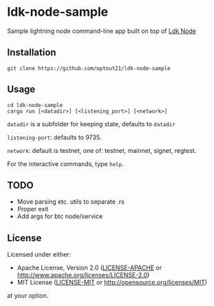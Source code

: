 # ldk-node-sample
Sample lightning node command-line app built on top of [Ldk Node](https://github.com/lightningdevkit/ldk-node)


## Installation
```
git clone https://github.com/optout21/ldk-node-sample
```

## Usage
```
cd ldk-node-sample
cargo run [<datadir>] [<listening_port>] [<network>]
```

`datadir` is a subfolder for keeping state, defaults to `datadir`

`listening-port`: defaults to 9735.

`network`: default is testnet, one of: testnet, mainnet, signet, regtest.


For the interactive commands, type `help`.


## TODO
- Move parsing etc. utils to separate .rs
- Proper exit
- Add args for btc node/service


## License

Licensed under either:

 * Apache License, Version 2.0 ([LICENSE-APACHE](LICENSE-APACHE) or http://www.apache.org/licenses/LICENSE-2.0)
 * MIT License ([LICENSE-MIT](LICENSE-MIT) or http://opensource.org/licenses/MIT)

at your option.
